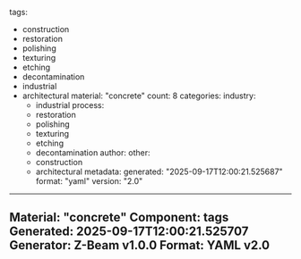 tags:
  - construction
  - restoration
  - polishing
  - texturing
  - etching
  - decontamination
  - industrial
  - architectural
material: "concrete"
count: 8
categories:
  industry:
    - industrial
  process:
    - restoration
    - polishing
    - texturing
    - etching
    - decontamination
  author:
  other:
    - construction
    - architectural
metadata:
  generated: "2025-09-17T12:00:21.525687"
  format: "yaml"
  version: "2.0"

---
Material: "concrete"
Component: tags
Generated: 2025-09-17T12:00:21.525707
Generator: Z-Beam v1.0.0
Format: YAML v2.0
---
